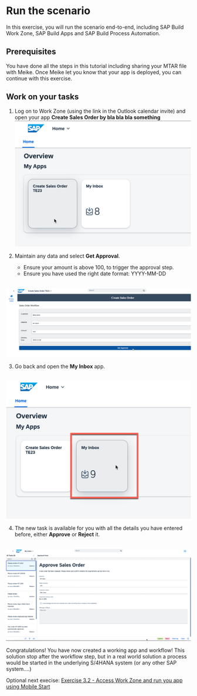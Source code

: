 # Run the scenario

In this exercise, you will run the scenario end-to-end, including SAP Build Work Zone, SAP Build Apps and SAP Build Process Automation.

## Prerequisites
You have done all the steps in this tutorial including sharing your MTAR file with Meike. Once Meike let you know that your app is deployed, you can continue with this exercise. 


## Work on your tasks

1.	Log on to Work Zone (using the link in the Outlook calendar invite) and open your app **Create Sales Order by bla bla bla something**
<br>![](1.png)

2. Maintain any data and select **Get Approval**.
    - Ensure your amount is above 100, to trigger the approval step.
    - Ensure you have used the right date format: YYYY-MM-DD

<br>![](2.png)

3. Go back and open the **My Inbox** app.

<br>![](3.png)

4. The new task is available for you with all the details you have entered before, either **Approve** or **Reject** it.

<br>![](4.png)


Congratulations! You have now created a working app and workflow! This solution stop after the workflow step, but in a real world solution a process would be started in the underlying S/4HANA system (or any other SAP system....)

Optional next execise: [Exercise 3.2 - Access Work Zone and run you app using Mobile Start](Mobile.md)
